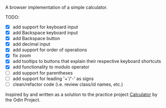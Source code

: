 A browser implementation of a simple calculator.

TODO:
- [x] add support for keyboard input
- [x] add Backspace keyboard input
- [x] add Backspace button
- [x] add decimal input
- [x] add support for order of operations
- [x] fix zoom
- [x] add tooltips to buttons that explain their respective keyboard shortcuts
- [x] add functionality to modulo operator
- [ ] add support for parentheses
- [ ] add support for leading '+'/'-' as signs
- [ ] clean/refactor code (i.e. review class/id names, etc.)

Inspired by and written as a solution to the practice project
[Calculator](https://www.theodinproject.com/courses/web-development-101/lessons/calculator) by the Odin Project.
